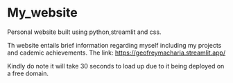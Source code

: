 # My_website
Personal website built using python,streamlit and css.

Th website entails brief information regarding myself including my projects and cademic achievements.
The link: https://geofreymacharia.streamlit.app/


Kindly do note it will take 30 seconds to load up due to it being deployed on a free domain.

